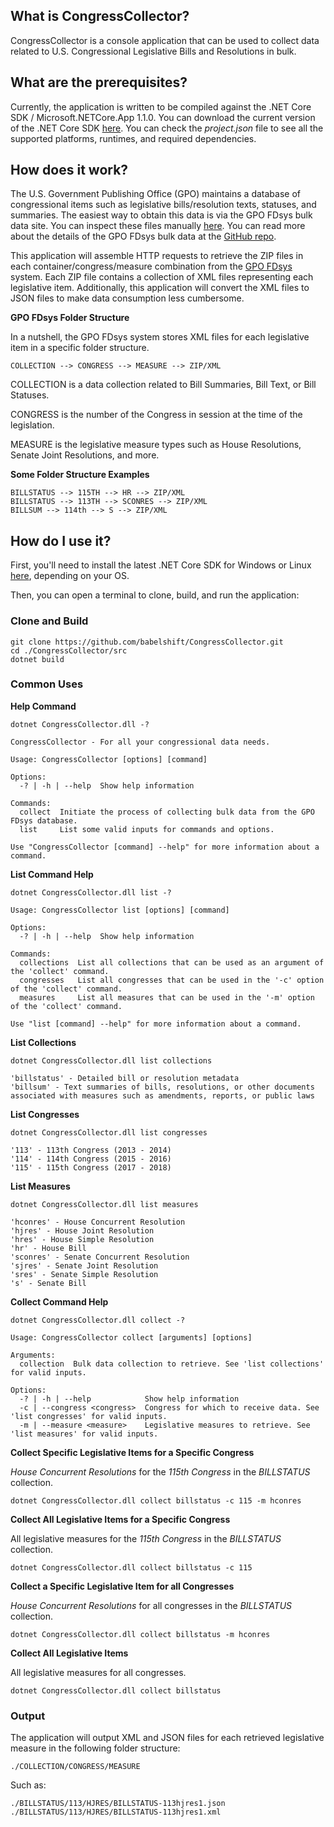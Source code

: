 ## What is CongressCollector?
CongressCollector is a console application that can be used to collect data related to U.S. Congressional Legislative Bills and Resolutions in bulk.

## What are the prerequisites?
Currently, the application is written to be compiled against the .NET Core SDK / Microsoft.NETCore.App 1.1.0. You can download the current version of the .NET Core SDK [here](https://www.microsoft.com/net/download/core#/current). You can check the *project.json* file to see all the supported platforms, runtimes, and required dependencies.

## How does it work?
The U.S. Government Publishing Office (GPO) maintains a database of congressional items such as legislative bills/resolution texts, statuses, and summaries. The easiest way to obtain this data is via the GPO FDsys bulk data site. You can inspect these files manually [here](https://www.gpo.gov/fdsys/bulkdata). You can read more about the details of the GPO FDsys bulk data at the [GitHub repo](https://github.com/usgpo/bulk-data).

This application will assemble HTTP requests to retrieve the ZIP files in each container/congress/measure combination from the [GPO FDsys](https://www.gpo.gov/fdsys/) system. Each ZIP file contains a collection of XML files representing each legislative item. Additionally, this application will convert the XML files to JSON files to make data consumption less cumbersome.

**GPO FDsys Folder Structure**

In a nutshell, the GPO FDsys system stores XML files for each legislative item in a specific folder structure.

    COLLECTION --> CONGRESS --> MEASURE --> ZIP/XML

COLLECTION is a data collection related to Bill Summaries, Bill Text, or Bill Statuses.

CONGRESS is the number of the Congress in session at the time of the legislation.

MEASURE is the legislative measure types such as House Resolutions, Senate Joint Resolutions, and more.

**Some Folder Structure Examples**

    BILLSTATUS --> 115TH --> HR --> ZIP/XML
    BILLSTATUS --> 113TH --> SCONRES --> ZIP/XML
    BILLSUM --> 114th --> S --> ZIP/XML

## How do I use it?

First, you'll need to install the latest .NET Core SDK for Windows or Linux [here](https://www.microsoft.com/net/download/core#/current), depending on your OS.

Then, you can open a terminal to clone, build, and run the application:

### Clone and Build

    git clone https://github.com/babelshift/CongressCollector.git
    cd ./CongressCollector/src
    dotnet build
    
### Common Uses

**Help Command**

    dotnet CongressCollector.dll -?

    CongressCollector - For all your congressional data needs.

    Usage: CongressCollector [options] [command]

    Options:
      -? | -h | --help  Show help information

    Commands:
      collect  Initiate the process of collecting bulk data from the GPO FDsys database.
      list     List some valid inputs for commands and options.

    Use "CongressCollector [command] --help" for more information about a command.

**List Command Help**

    dotnet CongressCollector.dll list -?

    Usage: CongressCollector list [options] [command]

    Options:
      -? | -h | --help  Show help information

    Commands:
      collections  List all collections that can be used as an argument of the 'collect' command.
      congresses   List all congresses that can be used in the '-c' option of the 'collect' command.
      measures     List all measures that can be used in the '-m' option of the 'collect' command.

    Use "list [command] --help" for more information about a command.

**List Collections**

    dotnet CongressCollector.dll list collections
    
    'billstatus' - Detailed bill or resolution metadata
    'billsum' - Text summaries of bills, resolutions, or other documents associated with measures such as amendments, reports, or public laws

**List Congresses**

    dotnet CongressCollector.dll list congresses
    
    '113' - 113th Congress (2013 - 2014)
    '114' - 114th Congress (2015 - 2016)
    '115' - 115th Congress (2017 - 2018)

**List Measures**

    dotnet CongressCollector.dll list measures
    
    'hconres' - House Concurrent Resolution
    'hjres' - House Joint Resolution
    'hres' - House Simple Resolution
    'hr' - House Bill
    'sconres' - Senate Concurrent Resolution
    'sjres' - Senate Joint Resolution
    'sres' - Senate Simple Resolution
    's' - Senate Bill

**Collect Command Help**

    dotnet CongressCollector.dll collect -?

    Usage: CongressCollector collect [arguments] [options]

    Arguments:
      collection  Bulk data collection to retrieve. See 'list collections' for valid inputs.

    Options:
      -? | -h | --help            Show help information
      -c | --congress <congress>  Congress for which to receive data. See 'list congresses' for valid inputs.
      -m | --measure <measure>    Legislative measures to retrieve. See 'list measures' for valid inputs.
      
**Collect Specific Legislative Items for a Specific Congress**

*House Concurrent Resolutions* for the *115th Congress* in the *BILLSTATUS* collection.

    dotnet CongressCollector.dll collect billstatus -c 115 -m hconres
    
**Collect All Legislative Items for a Specific Congress**

All legislative measures for the *115th Congress* in the *BILLSTATUS* collection.

    dotnet CongressCollector.dll collect billstatus -c 115

**Collect a Specific Legislative Item for all Congresses**

*House Concurrent Resolutions* for all congresses in the *BILLSTATUS* collection.

    dotnet CongressCollector.dll collect billstatus -m hconres

**Collect All Legislative Items**

All legislative measures for all congresses.

    dotnet CongressCollector.dll collect billstatus
    
### Output

The application will output XML and JSON files for each retrieved legislative measure in the following folder structure:

    ./COLLECTION/CONGRESS/MEASURE
    
Such as:

    ./BILLSTATUS/113/HJRES/BILLSTATUS-113hjres1.json
    ./BILLSTATUS/113/HJRES/BILLSTATUS-113hjres1.xml
